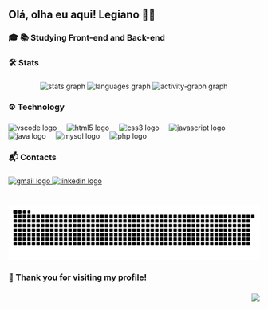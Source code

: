<h2 align="left">Olá, olha eu aqui! Legiano 🙋‍♂️</h2>

###

<h3 align="left">🎓 📚 Studying Front-end and Back-end</h3>

###

<h3 align="left">🛠️ Stats</h3>

###

<div align="center">
  <img src="https://github-readme-stats.vercel.app/api?username=Legiano&hide_title=false&hide_rank=false&show_icons=true&include_all_commits=true&count_private=true&disable_animations=false&theme=default&locale=en&hide_border=false" height="150" alt="stats graph"  />
  <img src="https://github-readme-stats.vercel.app/api/top-langs?username=Legiano&locale=en&hide_title=false&layout=compact&card_width=320&langs_count=5&theme=default&hide_border=false" height="150" alt="languages graph"  />
  <img src="https://github-readme-activity-graph.vercel.app/graph?username=Legiano&area=true&hide_border=true&hide_title=false&theme=github-light&radius=99&title_color=#1E90FF&bg_color=#1E90FF&color=#1E90FF&point=#FF4500&line=#8A2BE2" height="231" alt="activity-graph graph"  />
</div>

###

<h3 align="left">⚙️ Technology</h3>

###

<div align="left">
  <img src="https://cdn.jsdelivr.net/gh/devicons/devicon/icons/vscode/vscode-original.svg" height="30" alt="vscode logo"  />
  <img width="12" />
  <img src="https://cdn.jsdelivr.net/gh/devicons/devicon/icons/html5/html5-original.svg" height="30" alt="html5 logo"  />
  <img width="12" />
  <img src="https://cdn.jsdelivr.net/gh/devicons/devicon/icons/css3/css3-original.svg" height="30" alt="css3 logo"  />
  <img width="12" />
  <img src="https://cdn.jsdelivr.net/gh/devicons/devicon/icons/javascript/javascript-original.svg" height="30" alt="javascript logo"  />
  <img width="12" />
  <img src="https://cdn.jsdelivr.net/gh/devicons/devicon/icons/java/java-original.svg" height="30" alt="java logo"  />
  <img width="12" />
  <img src="https://cdn.jsdelivr.net/gh/devicons/devicon/icons/mysql/mysql-original.svg" height="30" alt="mysql logo"  />
  <img width="12" />
  <img src="https://cdn.jsdelivr.net/gh/devicons/devicon/icons/php/php-original.svg" height="30" alt="php logo"  />
</div>

###

<h3 align="left">📬 Contacts</h3>

###

<div align="left">
  <a href="https://www.legianofernandes@gmail.com" target="_blank">
    <img src="https://img.shields.io/static/v1?message=Gmail&logo=gmail&label=&color=D14836&logoColor=white&labelColor=&style=for-the-badge" height="35" alt="gmail logo"  />
  </a>
  <a href="https://www.linkedin.com/in/legiano-fernandes/" target="_blank">
    <img src="https://img.shields.io/static/v1?message=LinkedIn&logo=linkedin&label=&color=0077B5&logoColor=white&labelColor=&style=for-the-badge" height="35" alt="linkedin logo"  />
  </a>
</div>

###

<br clear="both">

<img src="https://raw.githubusercontent.com/Legiano/Legiano/output/snake.svg" alt="Snake animation" />

###

<h3 align="left">🤖 Thank you for visiting my profile!</h3>

###

<img align="right" src="https://visitor-badge.laobi.icu/badge?page_id=Legiano.Legiano&left_color=darkgray"  />

###
